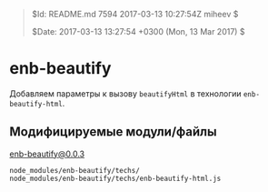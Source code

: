 >
> $Id: README.md 7594 2017-03-13 10:27:54Z miheev $
>
> $Date: 2017-03-13 13:27:54 +0300 (Mon, 13 Mar 2017) $
>

enb-beautify
============

Добавляем параметры к вызову `beautifyHtml` в технологии `enb-beautify-html`.

Модифицируемые модули/файлы
---------------------------

enb-beautify@0.0.3

    node_modules/enb-beautify/techs/
    node_modules/enb-beautify/techs/enb-beautify-html.js
